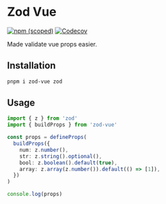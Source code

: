 # Zod Vue

[![npm (scoped)](https://img.shields.io/npm/v/zod-vue?style=for-the-badge)](https://www.npmjs.com/package/zod-vue)
[![Codecov](https://img.shields.io/codecov/c/gh/0x-jerry/zod-vue?style=for-the-badge)](https://codecov.io/gh/0x-jerry/zod-vue)

Made validate vue props easier.

## Installation

```sh
pnpm i zod-vue zod
```

## Usage

```ts
import { z } from 'zod'
import { buildProps } from 'zod-vue'

const props = defineProps(
  buildProps({
    num: z.number(),
    str: z.string().optional(),
    bool: z.boolean().default(true),
    array: z.array(z.number()).default(() => [1]),
  })
)

console.log(props)
```
